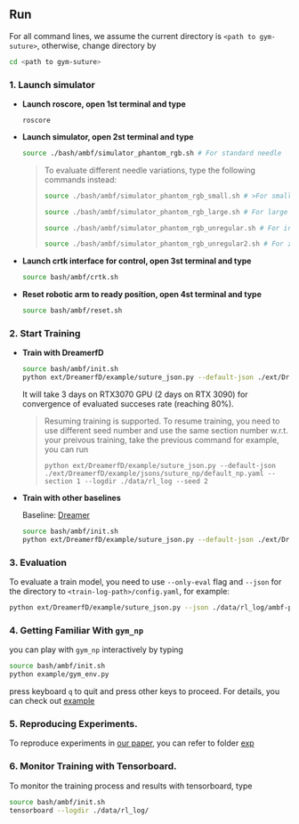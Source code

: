 ## Run
  For all command lines, we assume the current directory is `<path to gym-suture>`, otherwise, change directory by
  ```sh
  cd <path to gym-suture>
  ```
### 1. Launch simulator
- **Launch roscore, open 1st terminal and type**
  ```
  roscore
  ```

- **Launch simulator, open 2st terminal and type**
  ```sh
  source ./bash/ambf/simulator_phantom_rgb.sh # For standard needle
  ```
  > To evaluate different needle variations, type the following commands instead:
  >
  >  ```sh
  >  source ./bash/ambf/simulator_phantom_rgb_small.sh # >For small needle
  >  ```
  >  ```sh
  >  source ./bash/ambf/simulator_phantom_rgb_large.sh # For large needle
  >  ```
  >  ```sh
  >  source ./bash/ambf/simulator_phantom_rgb_unregular.sh # For irregular shape 1
  >  ```
  >  ```sh
  >  source ./bash/ambf/simulator_phantom_rgb_unregular2.sh # For irregular shape 2
  >  ```

- **Launch crtk interface for control, open 3st terminal and type**
  ```sh
  source bash/ambf/crtk.sh
  ```

- **Reset robotic arm to ready position, open 4st terminal and type**
  ```sh
  source bash/ambf/reset.sh 
  ```
### 2. Start Training

- **Train with DreamerfD**
  ```sh
  source bash/ambf/init.sh
  python ext/DreamerfD/example/suture_json.py --default-json ./ext/DreamerfD/example/jsons/suture_np/default_np.yaml --section 1 --logdir ./data/rl_log
  ```
  It will take 3 days on RTX3070 GPU (2 days on RTX 3090)  for convergence of evaluated succeses rate (reaching 80%).
  > Resuming training is supported. To resume training, you need to use different seed number and use the same section number w.r.t. your preivous training, take the previous command for example, you can run
  > ```
  > python ext/DreamerfD/example/suture_json.py --default-json ./ext/DreamerfD/example/jsons/suture_np/default_np.yaml --section 1 --logdir ./data/rl_log --seed 2
  >```


- **Train with other baselines**
  
  Baseline: [Dreamer](https://danijar.com/project/dreamerv2/)
  ```sh
  source bash/ambf/init.sh
  python ext/DreamerfD/example/suture_json.py --default-json ./ext/DreamerfD/example/jsons/suture_np/default_np.yaml --json ./ext/DreamerfD/example/jsons/suture_np/Dreamer.yaml --section 1 --logdir ./data/rl_log
  ```

### 3. Evaluation

  To evaluate a train model, you need to use ```--only-eval``` flag and ```--json``` for the directory to ```<train-log-path>/config.yaml```, for example:

  ```sh
  python ext/DreamerfD/example/suture_json.py --json ./data/rl_log/ambf-phantom-psm2-segment_script-zoom_needle_boximage-prefill8000-clutch6/DreamerfD/1/config.yaml --only-eval
  ```

### 4. Getting Familiar With `gym_np`

  you can play with `gym_np` interactively by typing
  ```sh
  source bash/ambf/init.sh
  python example/gym_env.py
  ```
  press keyboard `q` to quit and press other keys to proceed. For details, you can check out [example](./example/)

### 5. Reproducing Experiments.

  To reproduce experiments in [our paper](), you can refer to folder [exp](./exp)

### 6. Monitor Training with Tensorboard.

  To monitor the training process and results with tensorboard, type 

  ```sh
  source bash/ambf/init.sh
  tensorboard --logdir ./data/rl_log/
  ```




